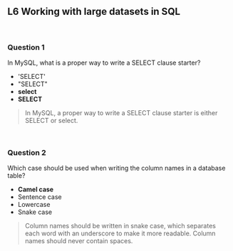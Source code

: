 ## L6 Working with large datasets in SQL

&nbsp;

### Question 1

In MySQL, what is a proper way to write a SELECT clause starter? 

* 'SELECT'
* "SELECT"
* **select** 
* **SELECT**

> In MySQL, a proper way to write a SELECT clause starter is either SELECT or select. 

&nbsp;

### Question 2

Which case should be used when writing the column names in a database table?

* **Camel case**
* Sentence case
* Lowercase
* Snake case

> Column names should be written in snake case, which separates each word with an underscore to make it more readable. Column names should never contain spaces.